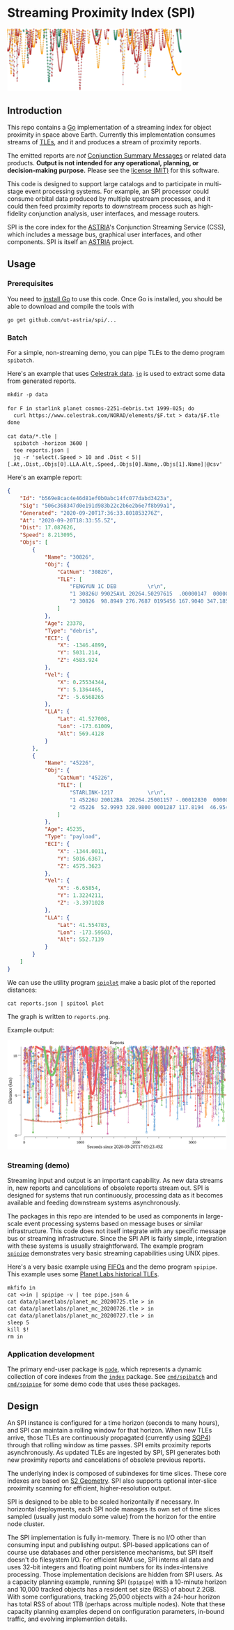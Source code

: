 # Streaming Proximity Index (SPI)

<img src="doc/spi.png" width="400">

## Introduction

This repo contains a [Go](https://golang.org/) implementation of a
streaming index for object proximity in space above Earth.  Currently
this implementation consumes streams of
[TLEs](https://en.wikipedia.org/wiki/Two-line_element_set), and it and
produces a stream of proximity reports.

The emitted reports are _not_ [Conjunction Summary
Messages](https://www.space-track.org/documents/CSM_Guide.pdf) or
related data products. **Output is not intended for any operational,
planning, or decision-making purpose.**  Please see the [license
(MIT)](LICENSE) for this software.

This code is designed to support large catalogs and to participate in
multi-stage event processing systems.  For example, an SPI processor
could consume orbital data produced by multiple upstream processes,
and it could then feed proximity reports to downstream process such as
high-fidelity conjunction analysis, user interfaces, and message
routers.

SPI is the core index for the
[ASTRIA](https://sites.utexas.edu/moriba/astriagraph/)'s Conjunction
Streaming Service (CSS), which includes a message bus, graphical user
interfaces, and other components.  SPI is itself an
[ASTRIA](https://sites.utexas.edu/moriba/astriagraph/) project.


## Usage

### Prerequisites

You need to [install Go](https://golang.org/doc/install) to use this
code.  Once Go is installed, you should be able to download and
compile the tools with

```Shell
go get github.com/ut-astria/spi/...
```


### Batch

For a simple, non-streaming demo, you can pipe TLEs to the demo
program `spibatch`.

Here's an example that uses [Celestrak
data](https://www.celestrak.com/NORAD/elements/).
[`jq`](https://stedolan.github.io/jq/) is used to extract some data
from generated reports.

```Shell
mkdir -p data

for F in starlink planet cosmos-2251-debris.txt 1999-025; do
  curl https://www.celestrak.com/NORAD/elements/$F.txt > data/$F.tle
done

cat data/*.tle |
  spibatch -horizon 3600 |
  tee reports.json |
  jq -r 'select(.Speed > 10 and .Dist < 5)|[.At,.Dist,.Objs[0].LLA.Alt,.Speed,.Objs[0].Name,.Objs[1].Name]|@csv'
```

Here's an example report:

```JSON
{
    "Id": "b569e8cac4e46d81ef0b0abc14fc077dabd3423a",
    "Sig": "506c368347d0e191d983b22c2b6e2b6e7f8b99a1",
    "Generated": "2020-09-20T17:36:33.801853276Z",
    "At": "2020-09-20T18:33:55.5Z",
    "Dist": 17.087626,
    "Speed": 8.213095,
    "Objs": [
        {
            "Name": "30826",
            "Obj": {
                "CatNum": "30826",
                "TLE": [
                    "FENGYUN 1C DEB          \r\n",
                    "1 30826U 99025AVL 20264.50297615  .00000147  00000-0  32242-4 0  9992\r\n",
                    "2 30826  98.8949 276.7687 0195456 167.9040 347.1859 14.62649227722649\r\n"
                ]
            },
            "Age": 23378,
            "Type": "debris",
            "ECI": {
                "X": -1346.4899,
                "Y": 5031.214,
                "Z": 4583.924
            },
            "Vel": {
                "X": 0.25534344,
                "Y": 5.1364465,
                "Z": -5.6568265
            },
            "LLA": {
                "Lat": 41.527008,
                "Lon": -173.61009,
                "Alt": 569.4128
            }
        },
        {
            "Name": "45226",
            "Obj": {
                "CatNum": "45226",
                "TLE": [
                    "STARLINK-1217           \r\n",
                    "1 45226U 20012BA  20264.25001157 -.00012830  00000-0 -86243-3 0  9991\r\n",
                    "2 45226  52.9993 328.9800 0001287 117.8194  46.9549 15.05604400 33522\r\n"
                ]
            },
            "Age": 45235,
            "Type": "payload",
            "ECI": {
                "X": -1344.0011,
                "Y": 5016.6367,
                "Z": 4575.3623
            },
            "Vel": {
                "X": -6.65854,
                "Y": 1.3224211,
                "Z": -3.3971028
            },
            "LLA": {
                "Lat": 41.554783,
                "Lon": -173.59503,
                "Alt": 552.7139
            }
        }
    ]
}
```

We can use the utility program [`spiplot`](cmd/spiplot) make a basic
plot of the reported distances:

```Shell
cat reports.json | spitool plot
```

The graph is written to `reports.png`.

Example output:

![Example](doc/demoreports.png)



### Streaming (demo)

Streaming input and output is an important capability.  As new data
streams in, new reports and cancelations of obsolete reports stream
out.  SPI is designed for systems that run continuously, processing
data as it becomes available and feeding downstream systems
asynchronously.

The packages in this repo are intended to be used as components in
large-scale event processing systems based on message buses or similar
infrastructure.  This code does not itself integrate with any specific
message bus or streaming infrastructure.  Since the SPI API is fairly
simple, integration with these systems is usually straightforward.
The example program [`spipipe`](cmd/spipipe) demonstrates very basic
streaming capabilities using UNIX pipes.

Here's a very basic example using
[FIFOs](https://man7.org/linux/man-pages/man7/fifo.7.html) and the
demo program `spipipe`.  This example uses some [Planet Labs
historical TLEs](https://ephemerides.planet-labs.com/).

```Shell
mkfifo in
cat <>in | spipipe -v | tee pipe.json &
cat data/planetlabs/planet_mc_20200725.tle > in
cat data/planetlabs/planet_mc_20200726.tle > in
cat data/planetlabs/planet_mc_20200727.tle > in
sleep 5
kill $!
rm in
```

### Application development

The primary end-user package is [`node`](node), which represents a
dynamic collection of core indexes from the [`index`](index) package.
See [`cmd/spibatch`](cmd/spibatch) and [`cmd/spipipe`](cmd/spipipe)
for some demo code that uses these packages.



## Design

An SPI instance is configured for a time horizon (seconds to many
hours), and SPI can maintain a rolling window for that horizon.  When
new TLEs arrive, those TLEs are continuously propagated (currently
using [SGP4](sgp4)) through that rolling window as time passes.  SPI
emits proximity reports asynchronously.  As updated TLEs are ingested
by SPI, SPI generates both new proximity reports and cancelations of
obsolete previous reports.

The underlying index is composed of subindexes for time slices.  These
core indexes are based on [S2 Geometry](https://s2geometry.io/). SPI
also supports optional inter-slice proximity scanning for efficient,
higher-resolution output.

SPI is designed to be able to be scaled horizontally if necessary.  In
horizontal deployments, each SPI node manages its own set of time
slices sampled (usually just modulo some value) from the horizon for
the entire node cluster.

The SPI implementation is fully in-memory. There is no I/O other than
consuming input and publishing output.  SPI-based applications can of
course use databases and other persistence mechanisms, but SPI itself
doesn't do filesystem I/O.  For efficient RAM use, SPI interns all
data and uses 32-bit integers and floating point numbers for its
index-intensive processing.  Those implementation decisions are hidden
from SPI users.  As a capacity planning example, running SPI
(`spipipe`) with a 10-minute horizon and 10,000 tracked objects has a
resident set size (RSS) of about 2.2GB.  With some configurations,
tracking 25,000 objects with a 24-hour horizon has total RSS of about
1TB (perhaps across multiple nodes).  Note that these capacity
planning examples depend on configuration parameters, in-bound
traffic, and evolving implemention details.

